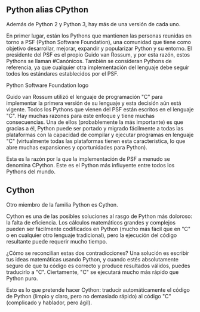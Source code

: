 ## Python alias CPython
Además de Python 2 y Python 3, hay más de una versión de cada uno.

En primer lugar, están los Pythons que mantienen las personas reunidas en torno a PSF (Python Software Foundation), una comunidad que tiene como objetivo desarrollar, mejorar, expandir y popularizar Python y su entorno. El presidente del PSF es el propio Guido van Rossum, y por esta razón, estos Pythons se llaman #Canónicos. También se consideran Pythons de referencia, ya que cualquier otra implementación del lenguaje debe seguir todos los estándares establecidos por el PSF.

Python Software Foundation logo

Guido van Rossum utilizó el lenguaje de programación "C" para implementar la primera versión de su lenguaje y esta decisión aún está vigente. Todos los Pythons que vienen del PSF están escritos en el lenguaje "C". Hay muchas razones para este enfoque y tiene muchas consecuencias. Una de ellos (probablemente la más importante) es que gracias a él, Python puede ser portado y migrado fácilmente a todas las plataformas con la capacidad de compilar y ejecutar programas en lenguaje "C" (virtualmente todas las plataformas tienen esta característica, lo que abre muchas expansiones y oportunidades para Python).

Esta es la razón por la que la implementación de PSF a menudo se denomina CPython. Este es el Python más influyente entre todos los Pythons del mundo.

## Cython
Otro miembro de la familia Python es Cython.

Cython es una de las posibles soluciones al rasgo de Python más doloroso: la falta de eficiencia. Los cálculos matemáticos grandes y complejos pueden ser fácilmente codificados en Python (mucho más fácil que en "C" o en cualquier otro lenguaje tradicional), pero la ejecución del código resultante puede requerir mucho tiempo.

¿Cómo se reconcilian estas dos contradicciones? Una solución es escribir tus ideas matemáticas usando Python, y cuando estés absolutamente seguro de que tu código es correcto y produce resultados válidos, puedes traducirlo a "C". Ciertamente, "C" se ejecutará mucho más rápido que Python puro.

Esto es lo que pretende hacer Cython: traducir automáticamente el código de Python (limpio y claro, pero no demasiado rápido) al código "C" (complicado y hablador, pero ágil).